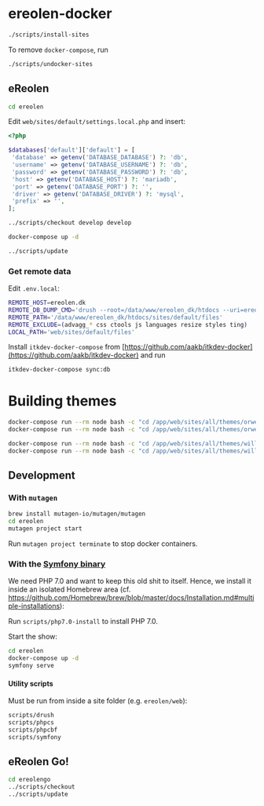 # ereolen-docker

```sh
./scripts/install-sites
```

To remove `docker-compose`, run

```sh
./scripts/undocker-sites
```

## eReolen

```sh
cd ereolen
```

Edit `web/sites/default/settings.local.php` and insert:

```php
<?php

$databases['default']['default'] = [
 'database' => getenv('DATABASE_DATABASE') ?: 'db',
 'username' => getenv('DATABASE_USERNAME') ?: 'db',
 'password' => getenv('DATABASE_PASSWORD') ?: 'db',
 'host' => getenv('DATABASE_HOST') ?: 'mariadb',
 'port' => getenv('DATABASE_PORT') ?: '',
 'driver' => getenv('DATABASE_DRIVER') ?: 'mysql',
 'prefix' => '',
];
```

```sh
../scripts/checkout develop develop
```

```sh
docker-compose up -d
```

```sh
../scripts/update
```

### Get remote data

Edit `.env.local`:

```sh
REMOTE_HOST=ereolen.dk
REMOTE_DB_DUMP_CMD='drush --root=/data/www/ereolen_dk/htdocs --uri=ereolen.dk sql-dump --structure-tables-list="cache,cache_*,history,search_*,sessions,watchdog"'
REMOTE_PATH='/data/www/ereolen_dk/htdocs/sites/default/files'
REMOTE_EXCLUDE=(advagg_* css ctools js languages resize styles ting)
LOCAL_PATH='web/sites/default/files'
```

Install `itkdev-docker-compose` from
[https://github.com/aakb/itkdev-docker](https://github.com/aakb/itkdev-docker)
and run

```sh
itkdev-docker-compose sync:db
```

# Building themes

```sh
docker-compose run --rm node bash -c "cd /app/web/sites/all/themes/orwell/ && npm install"
docker-compose run --rm node bash -c "cd /app/web/sites/all/themes/orwell/ && node_modules/.bin/gulp sass"
```

```sh
docker-compose run --rm node bash -c "cd /app/web/sites/all/themes/wille/ && npm install"
docker-compose run --rm node bash -c "cd /app/web/sites/all/themes/wille/ && node_modules/.bin/gulp sass"
```

## Development

### With `mutagen`

```sh
brew install mutagen-io/mutagen/mutagen
cd ereolen
mutagen project start
```

Run `mutagen project terminate` to stop docker containers.


### With the [Symfony binary](https://symfony.com/download)

We need PHP 7.0 and want to keep this old shit to itself. Hence, we install it
inside an isolated Homebrew area
(cf. https://github.com/Homebrew/brew/blob/master/docs/Installation.md#multiple-installations):

Run `scripts/php7.0-install` to install PHP 7.0.

Start the show:

```sh
cd ereolen
docker-compose up -d
symfony serve
```

#### Utility scripts

Must be run from inside a site folder (e.g. `ereolen/web`):

```sh
scripts/drush
scripts/phpcs
scripts/phpcbf
scripts/symfony
```

## eReolen Go!

```sh
cd ereolengo
../scripts/checkout
../scripts/update
```
